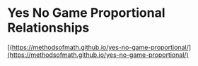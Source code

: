 # Yes No Game Proportional Relationships
[(https://methodsofmath.github.io/yes-no-game-proportional/](https://methodsofmath.github.io/yes-no-game-proportional/)
